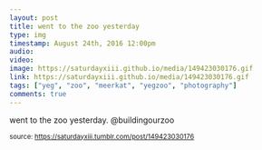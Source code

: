```yaml
---
layout: post
title: went to the zoo yesterday
type: img
timestamp: August 24th, 2016 12:00pm
audio: 
video: 
image: https://saturdayxiii.github.io/media/149423030176.gif
link: https://saturdayxiii.github.io/media/149423030176.gif
tags: ["yeg", "zoo", "meerkat", "yegzoo", "photography"]
comments: true
---
```


went to the zoo yesterday. @buildingourzoo
 
  
<small>source: https://saturdayxiii.tumblr.com/post/149423030176</small>